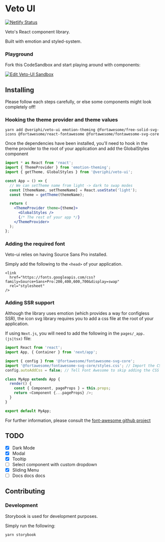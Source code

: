 # Veto UI

[![Netlify Status](https://api.netlify.com/api/v1/badges/9da2f961-5f35-49fb-b801-e32ef8654b08/deploy-status)](https://app.netlify.com/sites/veto-ui-storybook/deploys)

Veto's React component library.

Built with emotion and styled-system.

### Playground

Fork this CodeSandbox and start playing around with components:

[![Edit Veto-UI Sandbox](https://codesandbox.io/static/img/play-codesandbox.svg)](https://codesandbox.io/s/awesome-brahmagupta-rjmz1)

## Installing

Please follow each steps carefully, or else some components might look completely off!

### Hooking the theme provider and theme values

```
yarn add @veriphi/veto-ui emotion-theming @fortawesome/free-solid-svg-icons @fortawesome/react-fontawesome @fortawesome/fontawesome-svg-core
```

Once the dependencies have been installed, you'll need to hook in the theme provider to the root of your application and add the GlobalStyles component

```jsx
import * as React from 'react';
import { ThemeProvider } from 'emotion-theming';
import { getTheme, GlobalStyles } from '@veriphi/veto-ui';

const App = () => {
  // We can setTheme name from light -> dark to swap modes
  const [themeName, setThemeName] = React.useState('light');
  const theme = getTheme(themeName);

  return (
    <ThemeProvider theme={theme}>
      <GlobalStyles />
      {/* The rest of your app */}
    </ThemeProvider>
  );
};
```

### Adding the required font

Veto-ui relies on having Source Sans Pro installed.

Simply add the following to the `<head>` of your application.

```
<link
  href="https://fonts.googleapis.com/css?family=Source+Sans+Pro:200,400,600,700&display=swap"
  rel="stylesheet"
/>
```

### Adding SSR support

Although the library uses emotion (which provides a way for configless SSR), the icon svg library requires you to
add a css file at the root of your application.

If using `Next.js`, you will need to add the following in the `pages/_app.(js|tsx)` file:

```js
import React from 'react';
import App, { Container } from 'next/app';

import { config } from '@fortawesome/fontawesome-svg-core';
import '@fortawesome/fontawesome-svg-core/styles.css'; // Import the CSS
config.autoAddCss = false; // Tell Font Awesome to skip adding the CSS automatically since it's being imported above

class MyApp extends App {
  render() {
    const { Component, pageProps } = this.props;
    return <Component {...pageProps} />;
  }
}

export default MyApp;
```

For further information, please consult the [font-awesome github project](https://github.com/FortAwesome/react-fontawesome#integrating-with-other-tools-and-frameworks)

## TODO

- [x] Dark Mode
- [x] Modal
- [x] Tooltip
- [ ] Select component with custom dropdown
- [x] Sliding Menu
- [ ] Docs docs docs

## Contributing

### Development

Storybook is used for development purposes.

Simply run the following:

```
yarn storybook
```
